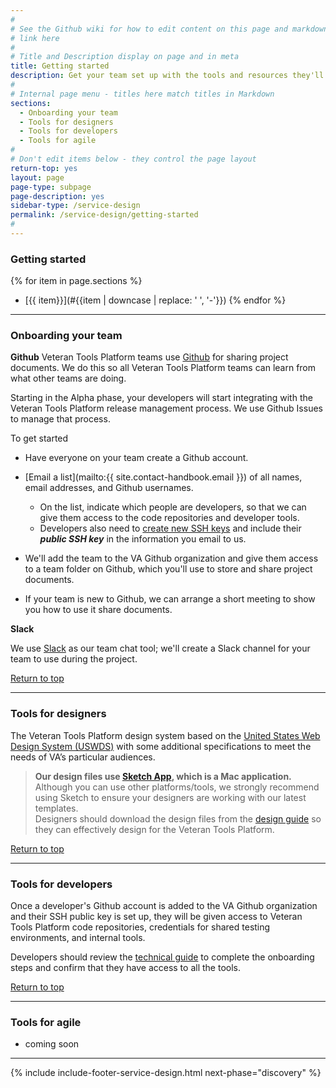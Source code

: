 ```yaml
---
#
# See the Github wiki for how to edit content on this page and markdown styles you can use:
# link here
#
# Title and Description display on page and in meta
title: Getting started
description: Get your team set up with the tools and resources they'll need throughout the service lifecycle.
#
# Internal page menu - titles here match titles in Markdown
sections:
  - Onboarding your team
  - Tools for designers
  - Tools for developers
  - Tools for agile
#
# Don't edit items below - they control the page layout
return-top: yes
layout: page
page-type: subpage
page-description: yes
sidebar-type: /service-design
permalink: /service-design/getting-started
#
---
```

### Getting started

{% for item in page.sections %}
* [{{ item}}](#{{item | downcase | replace: ' ', '-'}})
{% endfor %}

<hr>

### Onboarding your team

**Github**
Veteran Tools Platform teams use <a title="Go to VA Github" href="https://github.com/department-of-veterans-affairs" target="_blank">Github</a> for sharing project documents. We do this so all Veteran Tools Platform teams can learn from what other teams are doing.

Starting in the Alpha phase, your developers will start integrating with the Veteran Tools Platform release management process. We use Github Issues to manage that process.

To get started
* Have everyone on your team create a Github account.
* [Email a list](mailto:{{ site.contact-handbook.email }}) of all names, email addresses, and Github usernames.
  * On the list, indicate which people are developers, so that we can give them access to the code repositories and developer tools.
  * Developers also need to <a title="Go to help" href="https://department-of-veterans-affairs.github.io/va-digital-services-platform-docs/docs/vets-developer-docs/internal-tools-access#ssh-key" target="_blank">create new SSH keys</a> and include their ***public SSH key*** in the information you email to us.

* We'll add the team to the VA Github organization and give them access to a team folder on Github, which you'll use to store and share project documents.
* If your team is new to Github, we can arrange a short meeting to show you how to use it share documents.

**Slack**

We use <a title="Go to Slack" href="https://slack.com" target="_blank">Slack</a> as our team chat tool; we'll create a Slack channel for your team to use during the project.

<a href="#">Return to top</a>

<hr>

### Tools for designers

The Veteran Tools Platform design system based on the <a title="Go to USWDS" href="https://designsystem.digital.gov/" target="_blank">United States Web Design System (USWDS)</a> with some additional specifications to meet the needs of VA’s particular audiences.

> **Our design files use <a title="Go to Sketch" href="https://www.sketchapp.com/" target="_blank">Sketch App</a>, which is a Mac application.**
<br/>Although you can use other platforms/tools, we strongly recommend using Sketch to ensure your designers are working with our latest templates.
<br/>Designers should download the design files from the [design guide](related/design) so they can effectively design for the Veteran Tools Platform.

<a href="#">Return to top</a>

<hr>

### Tools for developers

Once a developer's Github account is added to the VA Github organization and their SSH public key is set up, they will be given access to Veteran Tools Platform code repositories, credentials for shared testing environments, and internal tools.

Developers should review the [technical guide](related/technical) to complete the onboarding steps and confirm that they have access to all the tools.

<a href="#">Return to top</a>

<hr>

### Tools for agile

* coming soon

<hr>

{% include include-footer-service-design.html next-phase="discovery" %}
